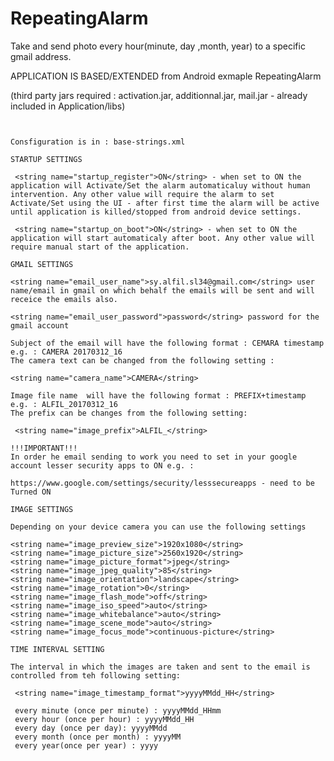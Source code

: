 # RepeatingAlarm
Take and send photo every hour(minute, day ,month, year) to a specific gmail address.

APPLICATION IS BASED/EXTENDED from Android exmaple RepeatingAlarm 

(third party jars required : activation.jar,  additionnal.jar, mail.jar - already included in Application/libs)

<pre><code>

Consfiguration is in : base-strings.xml

STARTUP SETTINGS

 &lt;string name="startup_register"&gt;ON&lt;/string&gt; - when set to ON the application will Activate/Set the alarm automaticaluy without human intervention. Any other value will require the alarm to set Activate/Set using the UI - after first time the alarm will be active until application is killed/stopped from android device settings.

 &lt;string name="startup_on_boot"&gt;ON&lt;/string&gt; - when set to ON the application will start automaticaly after boot. Any other value will require manual start of the application.
 
GMAIL SETTINGS

&lt;string name="email_user_name"&gt;sy.alfil.sl34@gmail.com&lt;/string&gt; user name/email in gmail on which behalf the emails will be sent and will receice the emails also.

&lt;string name="email_user_password"&gt;password&lt;/string&gt; password for the gmail account

Subject of the email will have the following format : CEMARA timestamp e.g. : CAMERA 20170312_16
The camera text can be changed from the following setting :

&lt;string name="camera_name"&gt;CAMERA&lt;/string&gt;

Image file name  will have the following format : PREFIX+timestamp e.g. : ALFIL_20170312_16
The prefix can be changes from the following setting:

 &lt;string name="image_prefix"&gt;ALFIL_&lt;/string&gt;

!!!IMPORTANT!!!
In order he email sending to work you need to set in your google account lesser security apps to ON e.g. :

https://www.google.com/settings/security/lesssecureapps - need to be Turned ON

IMAGE SETTINGS

Depending on your device camera you can use the following settings

&lt;string name="image_preview_size"&gt;1920x1080&lt;/string&gt;
&lt;string name="image_picture_size"&gt;2560x1920&lt;/string&gt;
&lt;string name="image_picture_format"&gt;jpeg&lt;/string&gt;
&lt;string name="image_jpeg_quality"&gt;85&lt;/string&gt;
&lt;string name="image_orientation"&gt;landscape&lt;/string&gt;
&lt;string name="image_rotation"&gt;0&lt;/string&gt;
&lt;string name="image_flash_mode"&gt;off&lt;/string&gt;
&lt;string name="image_iso_speed"&gt;auto&lt;/string&gt;
&lt;string name="image_whitebalance"&gt;auto&lt;/string&gt;
&lt;string name="image_scene_mode"&gt;auto&lt;/string&gt;
&lt;string name="image_focus_mode"&gt;continuous-picture&lt;/string&gt;

TIME INTERVAL SETTING

The interval in which the images are taken and sent to the email is controlled from teh following setting:

 &lt;string name="image_timestamp_format"&gt;yyyyMMdd_HH&lt;/string&gt;
 
 every minute (once per minute) : yyyyMMdd_HHmm
 every hour (once per hour) : yyyyMMdd_HH
 every day (once per day): yyyyMMdd
 every month (once per month) : yyyyMM
 every year(once per year) : yyyy
 
 
 </code></pre>
 
 
